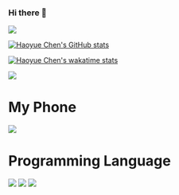### Hi there 👋

<!--
**haoyuebju2/haoyuebju2** is a ✨ _special_ ✨ repository because its `README.md` (this file) appears on your GitHub profile.

Here are some ideas to get you started:

- 🔭 I’m currently working on ...
- 🌱 I’m currently learning ...
- 👯 I’m looking to collaborate on ...
- 🤔 I’m looking for help with ...
- 💬 Ask me about ...
- 📫 How to reach me: ...
- 😄 Pronouns: ...
- ⚡ Fun fact: ...
-->

![](http://antzuhl.cn:4000/get/@haoyuebju2.readme)

[![Haoyue Chen's GitHub stats](https://github-readme-stats.vercel.app/api?username=haoyuebju2&layout=compact&show_icons=true&theme=radical)](https://github.com/haoyuebju2/github-readme-stats)


[![Haoyue Chen's wakatime stats](https://github-readme-stats.vercel.app/api/wakatime?username=willianrod)](https://github.com/haoyuebju2/github-readme-stats)


![](https://visitor-badge.glitch.me/badge?page_id=haoyuebju2.readme)

# My Phone
[![](https://img.shields.io/badge/Honor-V30-f5010c?style=flat-square&logo=Xiaomi&logoColor=ffffff)](https://www.apple.com/)

# Programming Language
[![](https://img.shields.io/badge/-C++-007396?style=flat-square&logo=C++&logoColor=ffffff)](https://reactjs.org/)
[![](https://img.shields.io/badge/-python-007396?style=flat-square&logo=python&logoColor=f00000)](https://reactjs.org/)
[![](https://img.shields.io/badge/-java-007396?style=flat-square&logo=java&logoColor=fbbbbb)](https://reactjs.org/)


